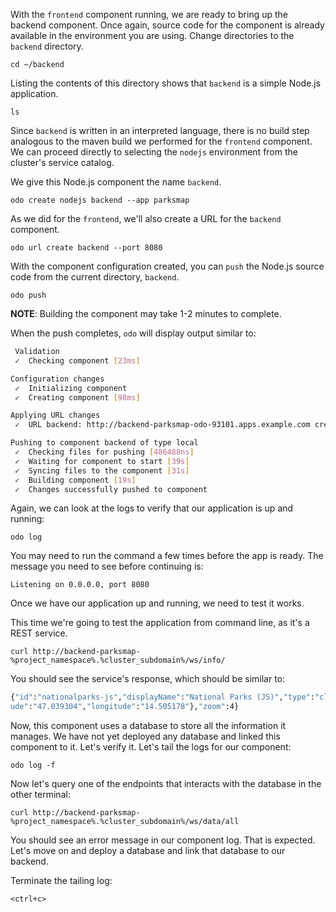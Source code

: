 With the ``frontend`` component running, we are ready to bring up the backend component. Once again, source code for the component is already available in the environment you are using. Change directories to the ``backend`` directory.

```execute-1
cd ~/backend
```

Listing the contents of this directory shows that ``backend`` is a simple Node.js application.

```execute-1
ls
```

Since ``backend`` is written in an interpreted language, there is no build step analogous to the maven build we performed for the ``frontend`` component. We can proceed directly to selecting the ``nodejs`` environment from the cluster's service catalog.

We give this Node.js component the name ``backend``.

```execute-1
odo create nodejs backend --app parksmap
```

As we did for the ``frontend``, we'll also create a URL for the ``backend`` component.

```execute-1
odo url create backend --port 8080
```
With the component configuration created, you can ``push`` the Node.js source code from the current directory, ``backend``.

```execute-1
odo push
```
__NOTE__: Building the component may take 1-2 minutes to complete.

When the push completes, ``odo`` will display output similar to:

```bash
 Validation
 ✓  Checking component [23ms]

Configuration changes
 ✓  Initializing component
 ✓  Creating component [98ms]

Applying URL changes
 ✓  URL backend: http://backend-parksmap-odo-93101.apps.example.com created

Pushing to component backend of type local
 ✓  Checking files for pushing [486488ns]
 ✓  Waiting for component to start [39s]
 ✓  Syncing files to the component [31s]
 ✓  Building component [19s]
 ✓  Changes successfully pushed to component
 ```

Again, we can look at the logs to verify that our application is up and running:

```execute-1
odo log
```

You may need to run the command a few times before the app is ready. The message you need to see before continuing is:

```
Listening on 0.0.0.0, port 8080
```

Once we have our application up and running, we need to test it works.

This time we're going to test the application from command line, as it's a REST service.

```execute-2
curl http://backend-parksmap-%project_namespace%.%cluster_subdomain%/ws/info/
```

You should see the service's response, which should be similar to:

```bash
{"id":"nationalparks-js","displayName":"National Parks (JS)","type":"cluster","center":{"latit
ude":"47.039304","longitude":"14.505178"},"zoom":4}
```

Now, this component uses a database to store all the information it manages. We have not yet deployed any database and linked this component to it. Let's verify it. Let's tail the logs for our component:

```execute-1
odo log -f
```

Now let's query one of the endpoints that interacts with the database in the other terminal:

```execute-2
curl http://backend-parksmap-%project_namespace%.%cluster_subdomain%/ws/data/all
```

You should see an error message in our component log. That is expected. Let's move on and deploy a database and link that database to our backend.

Terminate the tailing log:

```execute-1
<ctrl+c>
```
